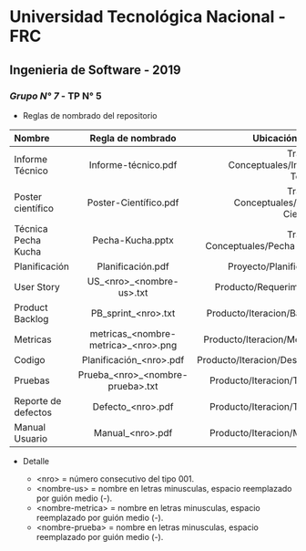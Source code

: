 # Universidad Tecnológica Nacional - FRC
## Ingenieria de Software - 2019
### *Grupo N° 7* - TP N° 5

* Reglas de nombrado del repositorio

| Nombre  | Regla de nombrado  | Ubicación física |
| :------------ |:---------------:| -----:|
| Informe Técnico | Informe-técnico.pdf | Trabajos Conceptuales/Informe Técnico |
| Poster científico | Poster-Científico.pdf | Trabajos Conceptuales/Poster Científico |
| Técnica Pecha Kucha | Pecha-Kucha.pptx | Trabajos Conceptuales/Pecha Kucha |
| Planificación | Planificación.pdf | Proyecto/Planificación |
| User Story | US_\<nro\>_\<nombre-us\>.txt | Producto/Requerimientos |
| Product Backlog | PB_sprint_\<nro\>.txt | Producto/Iteracion/Backlog |
| Metricas | metricas_\<nombre-metrica\>_\<nro\>.png | Producto/Iteracion/Metricas |
| Codigo | Planificación_\<nro\>.pdf | Producto/Iteracion/Desarrollo |
| Pruebas | Prueba_\<nro\>_\<nombre-prueba\>.txt | Producto/Iteracion/Testing |
| Reporte de defectos | Defecto_\<nro\>.pdf | Producto/Iteracion/Testing |
| Manual Usuario | Manual_\<nro\>.pdf | Producto/Iteracion/Manual |


* Detalle

    * \<nro\> = número consecutivo del tipo 001.
    * \<nombre-us\> = nombre en letras minusculas, espacio reemplazado por guión medio (-).
    * \<nombre-metrica\> = nombre en letras minusculas, espacio reemplazado por guión medio (-).
    * \<nombre-prueba\> = nombre en letras minusculas, espacio reemplazado por guión medio (-).
	